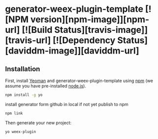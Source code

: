 # generator-weex-plugin-template [![NPM version][npm-image]][npm-url] [![Build Status][travis-image]][travis-url] [![Dependency Status][daviddm-image]][daviddm-url]
> 

## Installation

First, install [Yeoman](http://yeoman.io) and generator-weex-plugin-template using [npm](https://www.npmjs.com/) (we assume you have pre-installed [node.js](https://nodejs.org/)).

```bash
npm install -g yo

```

install generator form github in local if not yet publish to npm

```bash
npm link

```


Then generate your new project:

```bash
yo weex-plugin
```

